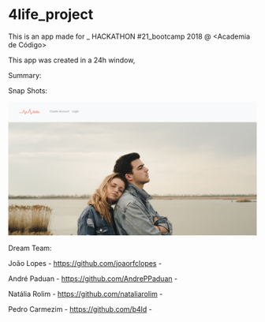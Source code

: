 # 4life_project
This is an app made for _ HACKATHON #21_bootcamp 2018  @  <Academia de Código>


This app was created in a 24h window, 

Summary:






Snap Shots:

![alt text](https://raw.githubusercontent.com/b4ld/4life_project/master/login.png)








Dream Team:

João Lopes - https://github.com/joaorfclopes -

André Paduan - https://github.com/AndrePPaduan - 

Natália Rolim - https://github.com/nataliarolim - 

Pedro Carmezim - https://github.com/b4ld -




